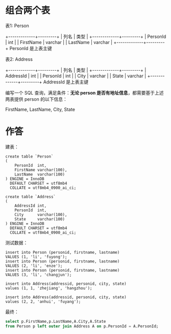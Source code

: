 # 组合两个表

表1: Person

+-------------+---------+
| 列名         | 类型     |
+-------------+---------+
| PersonId    | int     |
| FirstName   | varchar |
| LastName    | varchar |
+-------------+---------+
PersonId 是上表主键

表2: Address

+-------------+---------+
| 列名         | 类型    |
+-------------+---------+
| AddressId   | int     |
| PersonId    | int     |
| City        | varchar |
| State       | varchar |
+-------------+---------+
AddressId 是上表主键

编写一个 SQL 查询，满足条件：**无论 person 是否有地址信息**，都需要基于上述两表提供 person 的以下信息：

 

FirstName, LastName, City, State





# 作答

建表：

```
create table `Person`
(
    PersonId  int,
    FirstName varchar(100),
    LastName  varchar(100)
) ENGINE = InnoDB
  DEFAULT CHARSET = utf8mb4
  COLLATE = utf8mb4_0900_ai_ci;
```

```
create table `Address`
(
    AddressId int,
    PersonId  int,
    City      varchar(100),
    State     varchar(100)
) ENGINE = InnoDB
  DEFAULT CHARSET = utf8mb4
  COLLATE = utf8mb4_0900_ai_ci;
```



测试数据：

```
insert into Person (personid, firstname, lastname)
VALUES (1, 'li', 'fuyong');
insert into Person (personid, firstname, lastname)
VALUES (2, 'li', 'enze');
insert into Person (personid, firstname, lastname)
VALUES (3, 'li', 'changjun');
```

```
insert into Address(addressid, personid, city, state)
values (1, 1, 'zhejiang', 'hangzhou');

insert into Address(addressid, personid, city, state)
values (2, 2, 'anhui', 'fuyang');
```



最终：



```sql
select p.FirstName,p.LastName,A.City,A.State
from Person p left outer join Address A on p.PersonId = A.PersonId;
```

